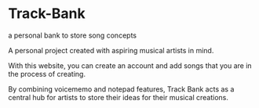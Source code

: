 # Track-Bank
a personal bank to store song concepts

A personal project created with aspiring musical artists in mind.

With this website, you can create an account and add songs that you are in the process of creating.

By combining voicememo and notepad features, Track Bank acts as a central hub for artists to store their ideas for their musical creations.
